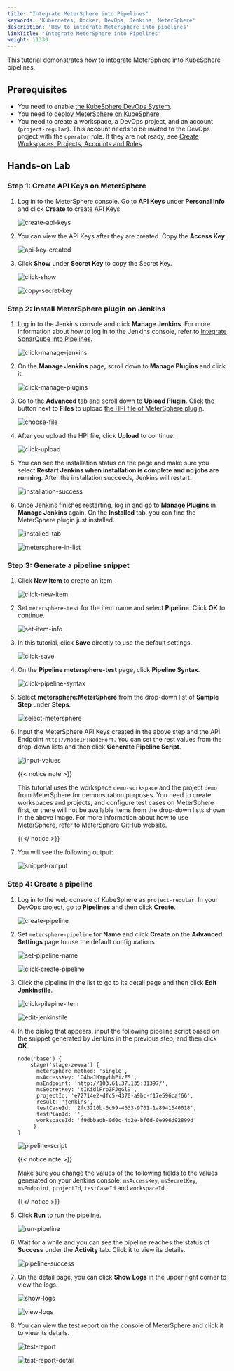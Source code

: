 ```yaml
---
title: "Integrate MeterSphere into Pipelines"
keywords: 'Kubernetes, Docker, DevOps, Jenkins, MeterSphere'
description: 'How to integrate MeterSphere into pipelines'
linkTitle: "Integrate MeterSphere into Pipelines"
weight: 11330
---
```


This tutorial demonstrates how to integrate MeterSphere into KubeSphere pipelines.

## Prerequisites

- You need to enable [the KubeSphere DevOps System](../../../pluggable-components/devops/).
- You need to [deploy MeterSphere on KubeSphere](../../../application-store/external-apps/deploy-metersphere/).
- You need to create a workspace, a DevOps project, and an account (`project-regular`). This account needs to be invited to the DevOps project with the `operator` role. If they are not ready, see [Create Workspaces, Projects, Accounts and Roles](../../../quick-start/create-workspace-and-project/).

## Hands-on Lab

### Step 1: Create API Keys on MeterSphere

1. Log in to the MeterSphere console. Go to **API Keys** under **Personal Info** and click **Create** to create API Keys.

   ![create-api-keys](/images/docs/devops-user-guide/tool-integration/integrate-metersphere/create-api-keys.PNG)

2. You can view the API Keys after they are created. Copy the **Access Key**.

   ![api-key-created](/images/docs/devops-user-guide/tool-integration/integrate-metersphere/api-key-created.PNG)

3. Click **Show** under **Secret Key** to copy the Secret Key.

   ![click-show](/images/docs/devops-user-guide/tool-integration/integrate-metersphere/click-show.PNG)

   ![copy-secret-key](/images/docs/devops-user-guide/tool-integration/integrate-metersphere/copy-secret-key.PNG)

### Step 2: Install MeterSphere plugin on Jenkins

1. Log in to the Jenkins console and click **Manage Jenkins**. For more information about how to log in to the Jenkins console, refer to [Integrate SonarQube into Pipelines](../sonarqube/#step-5-add-the-sonarqube-server-to-jenkins).

   ![click-manage-jenkins](/images/docs/devops-user-guide/tool-integration/integrate-metersphere/click-manage-jenkins.PNG)

2. On the **Manage Jenkins** page, scroll down to **Manage Plugins** and click it.

   ![click-manage-plugins](/images/docs/devops-user-guide/tool-integration/integrate-metersphere/click-manage-plugins.PNG)

3. Go to the **Advanced** tab and scroll down to **Upload Plugin**. Click the button next to **Files** to upload [the HPI file of MeterSphere plugin](https://github.com/metersphere/jenkins-plugin/releases/download/v1.7.3/metersphere-jenkins-plugin-v1.7.3.hpi).

   ![choose-file](/images/docs/devops-user-guide/tool-integration/integrate-metersphere/choose-file.PNG)

4. After you upload the HPI file, click **Upload** to continue.

   ![click-upload](/images/docs/devops-user-guide/tool-integration/integrate-metersphere/click-upload.PNG)

5. You can see the installation status on the page and make sure you select **Restart Jenkins when installation is complete and no jobs are running**. After the installation succeeds, Jenkins will restart.

   ![installation-success](/images/docs/devops-user-guide/tool-integration/integrate-metersphere/installation-success.PNG)

6. Once Jenkins finishes restarting, log in and go to **Manage Plugins** in **Manage Jenkins** again. On the **Installed** tab, you can find the MeterSphere plugin just installed.

   ![installed-tab](/images/docs/devops-user-guide/tool-integration/integrate-metersphere/installed-tab.PNG)

   ![metersphere-in-list](/images/docs/devops-user-guide/tool-integration/integrate-metersphere/metersphere-in-list.PNG)

### Step 3: Generate a pipeline snippet

1. Click **New Item** to create an item.

   ![click-new-item](/images/docs/devops-user-guide/tool-integration/integrate-metersphere/click-new-item.PNG)

2. Set `metersphere-test` for the item name and select **Pipeline**. Click **OK** to continue.

   ![set-item-info](/images/docs/devops-user-guide/tool-integration/integrate-metersphere/set-item-info.PNG)

3. In this tutorial, click **Save** directly to use the default settings.

   ![click-save](/images/docs/devops-user-guide/tool-integration/integrate-metersphere/click-save.PNG)

4. On the **Pipeline metersphere-test** page, click **Pipeline Syntax**.

   ![click-pipeline-syntax](/images/docs/devops-user-guide/tool-integration/integrate-metersphere/click-pipeline-syntax.PNG)

5. Select **metersphere:MeterSphere** from the drop-down list of **Sample Step** under **Steps**.

   ![select-metersphere](/images/docs/devops-user-guide/tool-integration/integrate-metersphere/select-metersphere.PNG)

6. Input the MeterSphere API Keys created in the above step and the API Endpoint `http://NodeIP:NodePort`. You can set the rest values from the drop-down lists and then click **Generate Pipeline Script**.

   ![input-values](/images/docs/devops-user-guide/tool-integration/integrate-metersphere/input-values.PNG)

   {{< notice note >}}

   This tutorial uses the workspace `demo-workspace` and the project `demo` from MeterSphere for demonstration purposes. You need to create workspaces and projects, and configure test cases on MeterSphere first, or there will not be available items from the drop-down lists shown in the above image. For more information about how to use MeterSphere, refer to [MeterSphere GitHub website](https://github.com/metersphere/metersphere/blob/master/README-EN.md).

   {{</ notice >}}

7. You will see the following output:

   ![snippet-output](/images/docs/devops-user-guide/tool-integration/integrate-metersphere/snippet-output.PNG)

### Step 4: Create a pipeline

1. Log in to the web console of KubeSphere as `project-regular`. In your DevOps project, go to **Pipelines** and then click **Create**.

   ![create-pipeline](/images/docs/devops-user-guide/tool-integration/integrate-metersphere/create-pipeline.PNG)

2. Set `metersphere-pipeline` for **Name** and click **Create** on the **Advanced Settings** page to use the default configurations.

   ![set-pipeline-name](/images/docs/devops-user-guide/tool-integration/integrate-metersphere/set-pipeline-name.PNG)

   ![click-create-pipeline](/images/docs/devops-user-guide/tool-integration/integrate-metersphere/click-create-pipeline.PNG)

3. Click the pipeline in the list to go to its detail page and then click **Edit Jenkinsfile**.

   ![click-pilepine-item](/images/docs/devops-user-guide/tool-integration/integrate-metersphere/click-pilepine-item.PNG)

   ![edit-jenkinsfile](/images/docs/devops-user-guide/tool-integration/integrate-metersphere/edit-jenkinsfile.PNG)

4. In the dialog that appears, input the following pipeline script based on the snippet generated by Jenkins in the previous step, and then click **OK**.

   ```
   node('base') {
       stage('stage-zewwa') {
         meterSphere method: 'single',
         msAccessKey: 'O4baJHYpybhPizFS',
         msEndpoint: 'http://103.61.37.135:31397/',
         msSecretKey: 'tIKidlPrpZFJgGl9',
         projectId: 'e72714e2-dfc5-4370-a9bc-f17e596caf66',
         result: 'jenkins',
         testCaseId: '2fc3210b-6c99-4633-9701-1a8941640018',
         testPlanId: '',
         workspaceId: 'f9dbbadb-0d0c-4d2e-bf6d-0e996d92899d'
        }
   }
   ```

   ![pipeline-script](/images/docs/devops-user-guide/tool-integration/integrate-metersphere/pipeline-script.PNG)

   {{< notice note >}}

   Make sure you change the values of the following fields to the values generated on your Jenkins console: `msAccessKey`, `msSecretKey`, `msEndpoint`, `projectId`, `testCaseId` and `workspaceId`.

   {{</ notice >}}

5. Click **Run** to run the pipeline.

   ![run-pipeline](/images/docs/devops-user-guide/tool-integration/integrate-metersphere/run-pipeline.PNG)

6. Wait for a while and you can see the pipeline reaches the status of **Success** under the **Activity** tab. Click it to view its details.

   ![pipeline-success](/images/docs/devops-user-guide/tool-integration/integrate-metersphere/pipeline-success.PNG)

7. On the detail page, you can click **Show Logs** in the upper right corner to view the logs.

   ![show-logs](/images/docs/devops-user-guide/tool-integration/integrate-metersphere/show-logs.PNG)

   ![view-logs](/images/docs/devops-user-guide/tool-integration/integrate-metersphere/view-logs.PNG)
   
8. You can view the test report on the console of MeterSphere and click it to view its details.

   ![test-report](/images/docs/devops-user-guide/tool-integration/integrate-metersphere/test-report.PNG)

   ![test-report-detail](/images/docs/devops-user-guide/tool-integration/integrate-metersphere/test-report-detail.PNG)